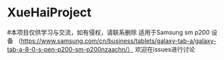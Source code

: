 # XueHaiProject
#本项目仅供学习与交流，如有侵权，请联系删除
适用于Samsung sm p200 设备 （https://www.samsung.com/cn/business/tablets/galaxy-tab-a/galaxy-tab-a-8-0-s-pen-p200-sm-p200nzaachn/）
欢迎在issues进行讨论
